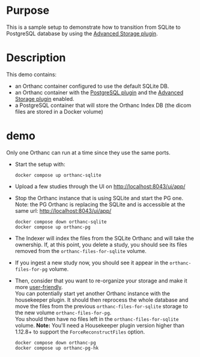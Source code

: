# Purpose

This is a sample setup to demonstrate how to transition from SQLite to PostgreSQL database
by using the [Advanced Storage plugin](https://book.orthanc-server.com/plugins/advanced-storage.html).

# Description

This demo contains:

- an Orthanc container configured to use the default SQLite DB.
- an Orthanc container with the [PostgreSQL plugin](https://book.orthanc-server.com/plugins/postgresql.html) 
  and the [Advanced Storage plugin](https://book.orthanc-server.com/plugins/advanced-storage.html) enabled.
- a PostgreSQL container that will store the Orthanc Index DB (the dicom files are stored in a Docker volume)

# demo

Only one Orthanc can run at a time since they use the same ports.

- Start the setup with:
  ```
  docker compose up orthanc-sqlite
  ```

- Upload a few studies through the UI on [http://localhost:8043/ui/app/](http://localhost:8043/ui/app/)

- Stop the Orthanc instance that is using SQLite and start the PG one.  Note: the PG Orthanc
  is replacing the SQLite and is accessible at the same url: [http://localhost:8043/ui/app/](http://localhost:8043/ui/app/) 
  ```
  docker compose down orthanc-sqlite
  docker compose up orthanc-pg
  ```

- The Indexer will index the files from the SQLite Orthanc and will
  take the ownership.  If, at this point, you delete a study, you
  should see its files removed from the `orthanc-files-for-sqlite` volume.

- If you ingest a new study now, you should see it appear in the 
  `orthanc-files-for-pg` volume.

- Then, consider that you want to re-organize your storage and
  make it more [user-friendly](https://book.orthanc-server.com/plugins/advanced-storage.html#customizing-paths).  
  You can potentially start yet another
  Orthanc instance with the housekeeper plugin.  It should then reprocess the whole database and move
  the files from the previous  `orthanc-files-for-sqlite` storage to the new volume `orthanc-files-for-pg`.  
  You should then have no files left in the `orthanc-files-for-sqlite` volume. 
  **Note:** You'll need a Housekeeper plugin version higher than 1.12.8+
  to support the `ForceReconstructFiles` option.

  ```
  docker compose down orthanc-pg
  docker compose up orthanc-pg-hk
  ```
